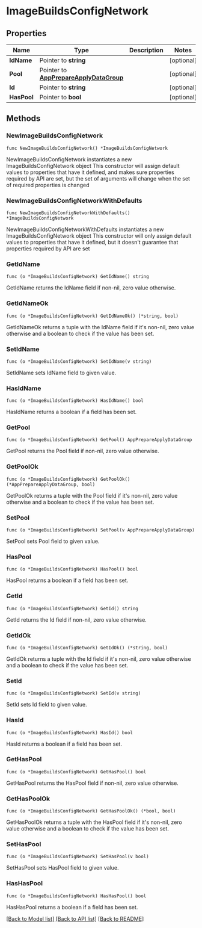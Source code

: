 # ImageBuildsConfigNetwork

## Properties

Name | Type | Description | Notes
------------ | ------------- | ------------- | -------------
**IdName** | Pointer to **string** |  | [optional] 
**Pool** | Pointer to [**AppPrepareApplyDataGroup**](appPrepareApply_data_group.md) |  | [optional] 
**Id** | Pointer to **string** |  | [optional] 
**HasPool** | Pointer to **bool** |  | [optional] 

## Methods

### NewImageBuildsConfigNetwork

`func NewImageBuildsConfigNetwork() *ImageBuildsConfigNetwork`

NewImageBuildsConfigNetwork instantiates a new ImageBuildsConfigNetwork object
This constructor will assign default values to properties that have it defined,
and makes sure properties required by API are set, but the set of arguments
will change when the set of required properties is changed

### NewImageBuildsConfigNetworkWithDefaults

`func NewImageBuildsConfigNetworkWithDefaults() *ImageBuildsConfigNetwork`

NewImageBuildsConfigNetworkWithDefaults instantiates a new ImageBuildsConfigNetwork object
This constructor will only assign default values to properties that have it defined,
but it doesn't guarantee that properties required by API are set

### GetIdName

`func (o *ImageBuildsConfigNetwork) GetIdName() string`

GetIdName returns the IdName field if non-nil, zero value otherwise.

### GetIdNameOk

`func (o *ImageBuildsConfigNetwork) GetIdNameOk() (*string, bool)`

GetIdNameOk returns a tuple with the IdName field if it's non-nil, zero value otherwise
and a boolean to check if the value has been set.

### SetIdName

`func (o *ImageBuildsConfigNetwork) SetIdName(v string)`

SetIdName sets IdName field to given value.

### HasIdName

`func (o *ImageBuildsConfigNetwork) HasIdName() bool`

HasIdName returns a boolean if a field has been set.

### GetPool

`func (o *ImageBuildsConfigNetwork) GetPool() AppPrepareApplyDataGroup`

GetPool returns the Pool field if non-nil, zero value otherwise.

### GetPoolOk

`func (o *ImageBuildsConfigNetwork) GetPoolOk() (*AppPrepareApplyDataGroup, bool)`

GetPoolOk returns a tuple with the Pool field if it's non-nil, zero value otherwise
and a boolean to check if the value has been set.

### SetPool

`func (o *ImageBuildsConfigNetwork) SetPool(v AppPrepareApplyDataGroup)`

SetPool sets Pool field to given value.

### HasPool

`func (o *ImageBuildsConfigNetwork) HasPool() bool`

HasPool returns a boolean if a field has been set.

### GetId

`func (o *ImageBuildsConfigNetwork) GetId() string`

GetId returns the Id field if non-nil, zero value otherwise.

### GetIdOk

`func (o *ImageBuildsConfigNetwork) GetIdOk() (*string, bool)`

GetIdOk returns a tuple with the Id field if it's non-nil, zero value otherwise
and a boolean to check if the value has been set.

### SetId

`func (o *ImageBuildsConfigNetwork) SetId(v string)`

SetId sets Id field to given value.

### HasId

`func (o *ImageBuildsConfigNetwork) HasId() bool`

HasId returns a boolean if a field has been set.

### GetHasPool

`func (o *ImageBuildsConfigNetwork) GetHasPool() bool`

GetHasPool returns the HasPool field if non-nil, zero value otherwise.

### GetHasPoolOk

`func (o *ImageBuildsConfigNetwork) GetHasPoolOk() (*bool, bool)`

GetHasPoolOk returns a tuple with the HasPool field if it's non-nil, zero value otherwise
and a boolean to check if the value has been set.

### SetHasPool

`func (o *ImageBuildsConfigNetwork) SetHasPool(v bool)`

SetHasPool sets HasPool field to given value.

### HasHasPool

`func (o *ImageBuildsConfigNetwork) HasHasPool() bool`

HasHasPool returns a boolean if a field has been set.


[[Back to Model list]](../README.md#documentation-for-models) [[Back to API list]](../README.md#documentation-for-api-endpoints) [[Back to README]](../README.md)


